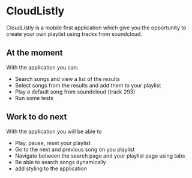# CloudListly

CloudListly is a mobile first application which give you the opportunity to create your own playlist using tracks from soundcloud.

## At the moment

With the application you can:

* Search songs and view a list of the results
* Select songs from the results and add them to your playlist
* Play a default song from soundcloud (track 293)
* Run some tests

## Work to do next

With the application you will be able to

* Play, pause, reset your playlist
* Go to the next and previous song on you playlist
* Navigate between the search page and your playlist page using tabs
* Be able to search songs dynamically
* add styling to the application
